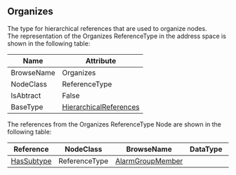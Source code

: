<!-- objecttype -->
## Organizes
The type for hierarchical references that are used to organize nodes.  
The representation of the Organizes ReferenceType in the address space is shown in the following table:  

|Name|Attribute|
|---|---|
|BrowseName|Organizes|
|NodeClass|ReferenceType|
|IsAbtract|False|
|BaseType|[HierarchicalReferences](../../../Part3/ReferenceTypes/HierarchicalReferences/readme.md)|

The references from the Organizes ReferenceType Node are shown in the following table:  

|Reference|NodeClass|BrowseName|DataType|TypeDefinition|ModellingRule|
|---|---|---|---|---|---|
|[HasSubtype](../../../Part3/ReferenceTypes/HasSubtype/readme.md)|ReferenceType|[AlarmGroupMember](#AlarmGroupMember)||||


